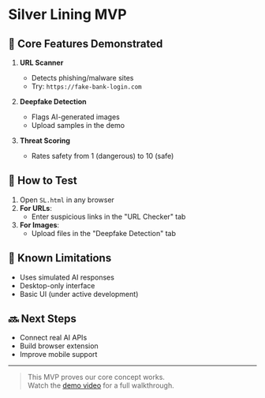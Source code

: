 # Silver Lining MVP

## 🎯 Core Features Demonstrated
1. **URL Scanner**  
   - Detects phishing/malware sites  
   - Try: `https://fake-bank-login.com`

2. **Deepfake Detection**  
   - Flags AI-generated images  
   - Upload samples in the demo

3. **Threat Scoring**  
   - Rates safety from 1 (dangerous) to 10 (safe)

## 🚀 How to Test
1. Open `SL.html` in any browser
2. **For URLs**:  
   - Enter suspicious links in the "URL Checker" tab
3. **For Images**:  
   - Upload files in the "Deepfake Detection" tab

## 📌 Known Limitations
- Uses simulated AI responses  
- Desktop-only interface  
- Basic UI (under active development)

## 🔜 Next Steps
- Connect real AI APIs  
- Build browser extension  
- Improve mobile support

---

> This MVP proves our core concept works.  
> Watch the [demo video](https://drive.google.com/file/d/1FOLh3OPfuckIW0o2swGFXAWhN9ICngMA/view?usp=drivesdk) for a full walkthrough.
